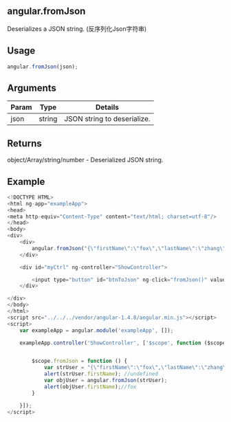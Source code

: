 ## angular.fromJson

Deserializes a JSON string.
(反序列化Json字符串)

## Usage
```js
angular.fromJson(json);
```

## Arguments
|Param|Type|Details|
|-----|----|-------|
|json|string|JSON string to deserialize.|

## Returns
object/Array/string/number - Deserialized JSON string.

## Example
```js
<!DOCTYPE HTML>
<html ng-app="exampleApp">
<head>
<meta http-equiv="Content-Type" content="text/html; charset=utf-8"/>
</head>
<body>
<div>
    <div>
        angular.fromJson("{\"firstName\":\"fox\",\"lastName\":\"zhang\"}")
    </div>

    <div id="myCtrl" ng-controller="ShowController">

        <input type="button" id="btnToJson" ng-click="fromJson()" value="objUser.firstName"/>
    </div>

</div>
</body>
</html>
<script src="../../../vendor/angular-1.4.8/angular.min.js"></script>
<script>
    var exampleApp = angular.module('exampleApp', []);

    exampleApp.controller('ShowController', ['$scope', function ($scope) {


        $scope.fromJson = function () {
            var strUser = "{\"firstName\":\"fox\",\"lastName\":\"zhang\"}";
            alert(strUser.firstName); //undefined
            var objUser = angular.fromJson(strUser);
            alert(objUser.firstName);//fox
        }

    }]);
</script>
```
